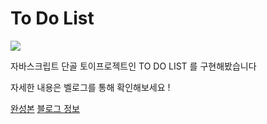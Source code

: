 # To Do List

<img src = 'https://velog.velcdn.com/images/yonghyeun/post/1427b669-b96a-4fb2-b74f-3600f6baa2bf/image.gif'>

자바스크립트 단골 토이프로젝트인 TO DO LIST 를 구현해봤습니다

자세한 내용은 벨로그를 통해 확인해보세요 !

<a href = 'https://yonghyeun.github.io/ToDoList/'>완성본</a>
<a href = 'https://velog.io/@yonghyeun/%EB%B0%94%EB%8B%90%EB%9D%BC-%EC%9E%90%EB%B0%94%EC%8A%A4%ED%81%AC%EB%A6%BD%ED%8A%B8%EB%A1%9C-To-do-list-%EB%A7%8C%EB%93%A4%EA%B8%B0'>블로그 정보</a>

